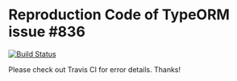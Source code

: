 # Reproduction Code of TypeORM issue #836

[![Build Status](https://travis-ci.org/codgician/reproduction-code-836.svg)](https://travis-ci.org/codgician/reproduction-code-836)

Please check out Travis CI for error details. Thanks!
